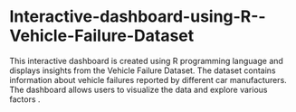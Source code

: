 # Interactive-dashboard-using-R--Vehicle-Failure-Dataset
This interactive dashboard is created using R programming language and displays insights from the Vehicle Failure Dataset. The dataset contains information about vehicle failures reported by different car manufacturers. The dashboard allows users to visualize the data and explore various factors .
